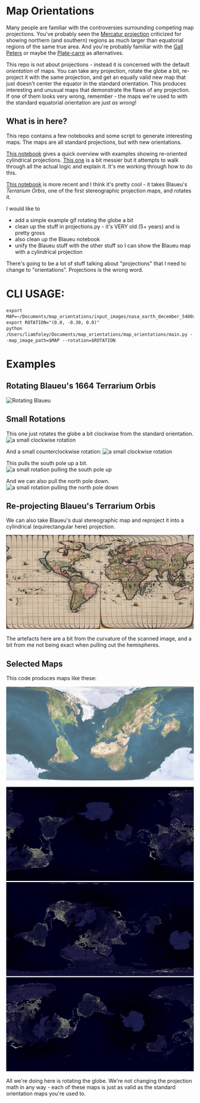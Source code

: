 # Map Orientations

Many people are familiar with the controversies surrounding competing map projections.  You've probably seen the [Mercatur projection](https://en.wikipedia.org/wiki/Mercator_projection) criticized for showing northern (and southern) regions as much larger than equatorial regions of the same true area.  And you're probably familiar with the [Gall Peters](https://en.wikipedia.org/wiki/Gall–Peters_projection) or maybe the [Plate-carre](https://en.wikipedia.org/wiki/Equirectangular_projection) as alternatives.  

This repo is not about projections - instead it is concerned with the default _orientation_ of maps.  You can take any projection, rotate the globe a bit, re-project it with the same projection, and get an equally valid new map that just doesn't center the equator in the standard orientation.  This produces interesting and unusual maps that demonstrate the flaws of any projection.  If one of them looks very wrong, remember - the maps we're used to with the standard equatorial orientation are _just as wrong_!

## What is in here?

This repo contains a few notebooks and some script to generate interesting maps.  The maps are all standard projections, but with new orientations.

[This notebook](notebooks/map_orientations.ipynb) gives a quick overview with examples showing re-oriented cylindrical projections.  [This one](notebooks/explaining_map_orientations.ipynb) is a bit messier but it attempts to walk through all the actual logic and explain it.  It's me working through how to do this. 

[This notebook](notebooks/blaueu_stereographic.ipynb) is more recent and I think it's pretty cool - it takes Blaueu's _Terrarium Orbis_, one of the first stereographic projection maps, and rotates it.

I would like to
  * add a simple example gif rotating the globe a bit
  * clean up the stuff in projections.py - it's VERY old (5+ years) and is pretty gross
  * also clean up the Blaueu notebook 
  * unify the Blaueu stuff with the other stuff so I can show the Blaueu map with a cylindrical projection
  
There's going to be a lot of stuff talking about "projections" that I need to change to "orientations".  Projections is the wrong word.

# CLI USAGE:
```
export MAP=~/Documents/map_orientations/input_images/nasa_earth_december_5400x2700.jpg
export ROTATION="(0.0, -0.30, 0.0)"
python /Users/liamfoley/Documents/map_orientations/map_orientations/main.py --map_image_path=$MAP --rotation=$ROTATION
```

# Examples

##  Rotating Blaueu's 1664 Terrarium Orbis

![Rotating Blaueu](readme_images/blaueu_framed.gif)

## Small Rotations

This one just rotates the globe a bit clockwise from the standard orientation.
![a small clockwise rotation](readme_images/smallxminus.png)

And a small counterclockwise rotation:
![a small clockwise rotation](readme_images/smallxplus.png)

This pulls the south pole up a bit.
![a small rotation pulling the south pole up](readme_images/smallyplus.png)

And we can also pull the north pole down.
![a small rotation pulling the north pole down](readme_images/smallyminus.png)


## Re-projecting Blaueu's Terrarium Orbis

We can also take Blaueu's dual stereographic map and reproject it into a cylindrical (equirectangular here) projection.

![An equirectangular Terrarium Orbis](readme_images/equirectangular_terrarium_orbis.jpg)

The artefacts here are a bit from the curvature of the scanned image, and a bit from me not being exact when pulling out the hemispheres.

##  Selected Maps

This code produces maps like these:

![A Normal Map, With the Earth Rotated South](readme_images/downmap.png)


![Lights Map with a Random Rotation](readme_images/lights7.jpg)
![Lights Map with a Random Rotation](readme_images/lights10.jpg)
![Lights Map with a Random Rotation](readme_images/lights3.jpg)

All we're doing here is rotating the globe.  We're not changing the projection math in any way - each of these maps is just as valid as the standard orientation maps you're used to.

